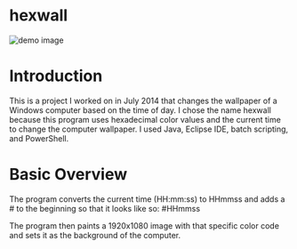 # hexwall
![demo image](http://i.imgur.com/KVkHlYF.png "hexwall demo image")
# Introduction
This is a project I worked on in July 2014 that changes the wallpaper of a Windows computer based on the time of day. I chose the name hexwall because this program uses hexadecimal color values and the current time to change the computer wallpaper. I used Java, Eclipse IDE, batch scripting, and PowerShell.

# Basic Overview
The program converts the current time (HH:mm:ss) to HHmmss and adds a # to the beginning so that it looks like so:
\#HHmmss

The program then paints a 1920x1080 image with that specific color code and sets it as the background of the computer.
